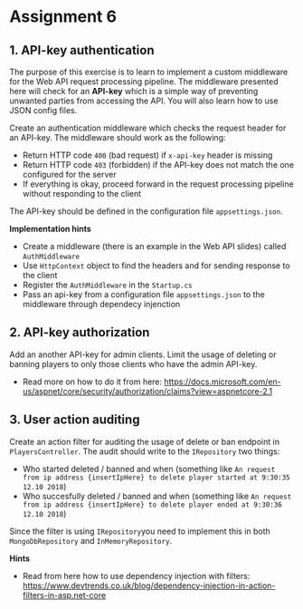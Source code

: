 # Assignment 6

## 1. API-key authentication

The purpose of this exercise is to learn to implement a custom middleware for the Web API request processing pipeline. The middleware presented here will check for an **API-key** which is a simple way of preventing unwanted parties from accessing the API. You will also learn how to use JSON config files.

Create an authentication middleware which checks the request header for an API-key. The middleware should work as the following:

- Return HTTP code `400` (bad request) if `x-api-key` header is missing
- Return HTTP code `403` (forbidden) if the API-key does not match the one configured for the server
- If everything is okay, proceed forward in the request processing pipeline without responding to the client

The API-key should be defined in the configuration file `appsettings.json`.

**Implementation hints**

- Create a middleware (there is an example in the Web API slides) called `AuthMiddleware`
- Use `HttpContext` object to find the headers and for sending response to the client
- Register the `AuthMiddleware` in the `Startup.cs`
- Pass an api-key from a configuration file `appsettings.json` to the middleware through dependecy injenction

## 2. API-key authorization

Add an another API-key for admin clients. Limit the usage of deleting or banning players to only those clients who have the admin API-key.

- Read more on how to do it from here: https://docs.microsoft.com/en-us/aspnet/core/security/authorization/claims?view=aspnetcore-2.1

## 3. User action auditing

Create an action filter for auditing the usage of delete or ban endpoint in `PlayersController`. The audit should write to the `IRepository` two things:

- Who started deleted / banned and when (something like `An request from ip address {insertIpHere} to delete player started at 9:30:35 12.10 2018`)
- Who succesfully deleted / banned and when (something like `An request from ip address {insertIpHere} to delete player ended at 9:30:36 12.10 2018`)

Since the filter is using `IRepository`you need to implement this in both `MongoDbRepository` and `InMemoryRepository`.

**Hints**
- Read from here how to use dependency injection with filters: https://www.devtrends.co.uk/blog/dependency-injection-in-action-filters-in-asp.net-core
